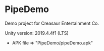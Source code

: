 # PipeDemo
Demo project for Creasaur Entertainment Co.

Unity version: 2019.4.4f1 (LTS)

- APK file => "PipeDemo/pipeDemo.apk"

